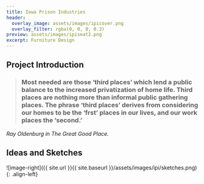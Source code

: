 ```yaml
---
title: Iowa Prison Industries
header:
  overlay_image: assets/images/ipicover.png
  overlay_filter: rgba(0, 0, 0, 0.3)
preview: assets/images/ipiseat2.png
excerpt: Furniture Design
---
```


<section id="intro">
<div class="row margin-topbottom-null" markdown="block">
<div class="col-md-12" markdown="block">

## Project Introduction

</div>
</div>
</section>

<section id="quote">
<div class="container row margin-topbottom-null" markdown="block">
<div class="col-md-12" markdown="block">
    
    
>### Most needed are those ‘third places’ which lend a public balance to the increased privatization of home life. Third places are nothing more than informal public gathering places. The phrase ‘third places’ derives from considering our homes to be the ‘frst’ places in our lives, and our work places the ‘second.’
<cite>Ray Oldenburg in _The Great Good Place_.</cite>
    
</div>
</div>
</section>

<section id="sketches">
<div class="container row margin-topbottom-null" markdown="block">
<div class="col-md-12" markdown="block">
    
## Ideas and Sketches
    
![image-right]({{ site.url }}{{ site.baseurl }}/assets/images/ipi/sketches.png){: .align-left}
    
</div>
</div>
</section>